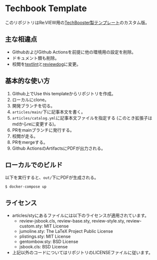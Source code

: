 # Techbook Template

このリポジトリはRe:VIEW用の[TechBooster製テンプレート](https://github.com/TechBooster/ReVIEW-Template)のカスタム版。

## 主な相違点

- GithubおよびGithub Actionsを前提に他の環境用の設定を削除。
- ドキュメント類も削除。
- 校閲を[textlint](https://textlint.github.io/)と[reviewdog](https://github.com/reviewdog/reviewdog)に変更。

## 基本的な使い方

1. Github上でUse this templateからリポジトリを作成。 
2. ローカルにclone。 
3. 開発ブランチを切る。
4. `articles/main/`下に記事本文を書く。
5. `articles/catalog.yml`に記事本文ファイルを指定する (このとき拡張子はmdからreに変更する)。 
6. PRをmainブランチに発行する。 
7. 校閲が走る。 
8. PRをmergeする。 
9. Github ActionsのArtifactsにPDFが出力される。

## ローカルでのビルド

以下を実行すると、`out/`下にPDFが生成される。

```shell
$ docker-compose up
```

## ライセンス

- articles/styにあるファイルには以下のライセンスが適用されています。
  - review-jsbook.cls, review-base.sty, review-style.sty, review-custom.sty: MIT License
  - jumoline.sty: The LaTeX Project Public License
  - plistings.sty: MIT License
  - gentombow.sty: BSD License
  - jsbook.cls: BSD License
- 上記以外のコードについてはリポジトリのLICENSEファイルに従います。
